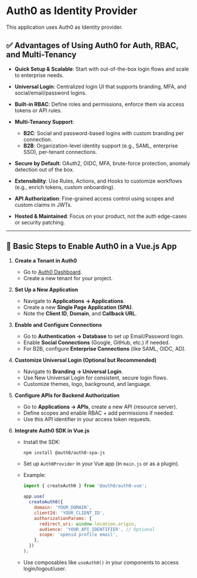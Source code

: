 # Auth0 as Identity Provider
This application uses Auth0 as Identity provider. 

## ✅ **Advantages of Using Auth0 for Auth, RBAC, and Multi-Tenancy**

* **Quick Setup & Scalable**: Start with out-of-the-box login flows and scale to enterprise needs.
* **Universal Login**: Centralized login UI that supports branding, MFA, and social/email/password logins.
* **Built-in RBAC**: Define roles and permissions, enforce them via access tokens or API rules.
* **Multi-Tenancy Support**:

  * **B2C**: Social and password-based logins with custom branding per connection.
  * **B2B**: Organization-level identity support (e.g., SAML, enterprise SSO), per-tenant connections.
* **Secure by Default**: OAuth2, OIDC, MFA, brute-force protection, anomaly detection out of the box.
* **Extensibility**: Use Rules, Actions, and Hooks to customize workflows (e.g., enrich tokens, custom onboarding).
* **API Authorization**: Fine-grained access control using scopes and custom claims in JWTs.
* **Hosted & Maintained**: Focus on your product, not the auth edge-cases or security patching.

---

## 🚀 **Basic Steps to Enable Auth0 in a Vue.js App**

1. **Create a Tenant in Auth0**

   * Go to [Auth0 Dashboard](https://manage.auth0.com/).
   * Create a new tenant for your project.

2. **Set Up a New Application**

   * Navigate to **Applications → Applications**.
   * Create a new **Single Page Application (SPA)**.
   * Note the **Client ID**, **Domain**, and **Callback URL**.

3. **Enable and Configure Connections**

   * Go to **Authentication → Database** to set up Email/Password login.
   * Enable **Social Connections** (Google, GitHub, etc.) if needed.
   * For B2B, configure **Enterprise Connections** (like SAML, OIDC, AD).

4. **Customize Universal Login (Optional but Recommended)**

   * Navigate to **Branding → Universal Login**.
   * Use New Universal Login for consistent, secure login flows.
   * Customize themes, logo, background, and language.

5. **Configure APIs for Backend Authorization**

   * Go to **Applications → APIs**, create a new API (resource server).
   * Define scopes and enable RBAC + add permissions if needed.
   * Use this API identifier in your access token requests.

6. **Integrate Auth0 SDK in Vue.js**

   * Install the SDK:

     ```bash
     npm install @auth0/auth0-spa-js
     ```
   * Set up `Auth0Provider` in your Vue app (in `main.js` or as a plugin).
   * Example:

     ```js
     import { createAuth0 } from '@auth0/auth0-vue';

     app.use(
       createAuth0({
         domain: 'YOUR_DOMAIN',
         clientId: 'YOUR_CLIENT_ID',
         authorizationParams: {
           redirect_uri: window.location.origin,
           audience: 'YOUR_API_IDENTIFIER', // Optional
           scope: 'openid profile email',
         },
       })
     );
     ```
   * Use composables like `useAuth0()` in your components to access login/logout/user.

